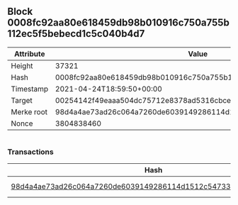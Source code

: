 ## Block 0008fc92aa80e618459db98b010916c750a755b112ec5f5bebecd1c5c040b4d7

Attribute | Value
--- | ---
Height | 37321
Hash | 0008fc92aa80e618459db98b010916c750a755b112ec5f5bebecd1c5c040b4d7
Timestamp | 2021-04-24T18:59:50+00:00
Target | 00254142f49eaaa504dc75712e8378ad5316cbcead634704b3734b6271167cc4
Merke root | 98d4a4ae73ad26c064a7260de6039149286114d1512c54733b1d69d9274ef2b0
Nonce | 3804838460

```

```

### Transactions

Hash | Amount
--- | ---
[98d4a4ae73ad26c064a7260de6039149286114d1512c54733b1d69d9274ef2b0](98d4a4ae73ad26c064a7260de6039149286114d1512c54733b1d69d9274ef2b0.md) | 10.00000000 SKEPTI 
